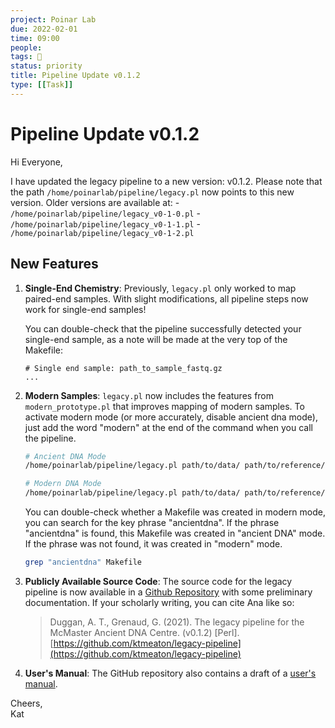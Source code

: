```yaml
---
project: Poinar Lab
due: 2022-02-01
time: 09:00
people:
tags: 🧨
status: priority
title: Pipeline Update v0.1.2
type: [[Task]]
---
```


# Pipeline Update v0.1.2

Hi Everyone,  
  
I have updated the legacy pipeline to a new version: v0.1.2. Please note that the path `/home/poinarlab/pipeline/legacy.pl` now points to this new version. Older versions are available at:
	- `/home/poinarlab/pipeline/legacy_v0-1-0.pl`
	- `/home/poinarlab/pipeline/legacy_v0-1-1.pl`
	- `/home/poinarlab/pipeline/legacy_v0-1-2.pl`

## New Features

1. **Single-End Chemistry**:  Previously, ```legacy.pl``` only worked to map paired-end samples. With slight modifications, all pipeline steps now work for single-end samples! 

	You can double-check that the pipeline successfully detected your single-end sample, as a note will be made at the very top of the Makefile:

	```text
	# Single end sample: path_to_sample_fastq.gz
	...
	```

2. **Modern Samples**: `legacy.pl` now includes the features from `modern_prototype.pl` that improves mapping of modern samples. To activate modern mode (or more accurately, disable ancient dna mode), just add the word "modern" at the end of the command when you call the pipeline.

	```bash
	# Ancient DNA Mode
	/home/poinarlab/pipeline/legacy.pl path/to/data/ path/to/reference/ > Makefile
	
	# Modern DNA Mode
	/home/poinarlab/pipeline/legacy.pl path/to/data/ path/to/reference/ modern > Makefile
	```

	You can double-check whether a Makefile was created in modern mode, you can search for the key phrase "ancientdna". If the phrase "ancientdna" is found, this Makefile was created in "ancient DNA" mode. If the phrase was not found, it was created in "modern" mode.
	
	```bash
	grep "ancientdna" Makefile
	```

1. **Publicly Available Source Code**:  The source code for the legacy pipeline is now available in a [Github 	Repository](https://github.com/ktmeaton/legacy-pipeline) with some preliminary documentation. If your scholarly writing, you can cite Ana like so:

	> Duggan, A. T., Grenaud, G. (2021). The legacy pipeline for the McMaster Ancient DNA Centre. (v0.1.2) [Perl]. [https://github.com/ktmeaton/legacy-pipeline](https://github.com/ktmeaton/legacy-pipeline)

1. **User's Manual**:
The GitHub repository also contains a draft of a [user's manual](https://github.com/ktmeaton/legacy-pipeline/blob/master/manual.pdf).

Cheers,  
Kat